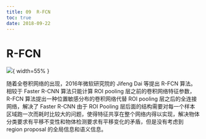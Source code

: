 ```yaml
---
title: 09  R-FCN
toc: true
date: 2018-09-22
---
```


# R-FCN

![](http://images.iterate.site/blog/image/180922/dmK3lb8A3h.png?imageslim){ width=55% }



随着全卷积网络的出现，2016年微软研究院的 Jifeng Dai 等提出 R-FCN 算法。相较于 Faster R-CNN 算法只能计算 ROI pooling 层之前的卷积网络特征参数，R-FCN 算法提出一种位置敏感分布的卷积网络代替 ROI pooling 层之后的全连接网络，解决了 Faster R-CNN 由于 ROI
Pooling 层后面的结构需要对每一个样本区域跑一次而耗时比较大的问题，使得特征共享在整个网络内得以实现，解决物体分类要求有平移不变性和物体检测要求有平移变化的矛盾，但是没有考虑到 region proposal 的全局信息和语义信息。
